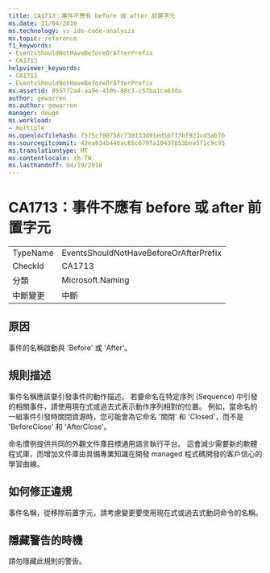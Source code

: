 ```yaml
---
title: CA1713：事件不應有 before 或 after 前置字元
ms.date: 11/04/2016
ms.technology: vs-ide-code-analysis
ms.topic: reference
f1_keywords:
- EventsShouldNotHaveBeforeOrAfterPrefix
- CA1713
helpviewer_keywords:
- CA1713
- EventsShouldNotHaveBeforeOrAfterPrefix
ms.assetid: 855772a4-aa9e-410b-88c1-c5fba1ca63da
author: gewarren
ms.author: gewarren
manager: douge
ms.workload:
- multiple
ms.openlocfilehash: f575cf00756c730133d91ed56f73bf923cd5ab76
ms.sourcegitcommit: 42ea834b446ac65c679fa1043f853bea5f1c9c95
ms.translationtype: MT
ms.contentlocale: zh-TW
ms.lasthandoff: 04/19/2018
---
```

# <a name="ca1713-events-should-not-have-before-or-after-prefix"></a>CA1713：事件不應有 before 或 after 前置字元
|||
|-|-|
|TypeName|EventsShouldNotHaveBeforeOrAfterPrefix|
|CheckId|CA1713|
|分類|Microsoft.Naming|
|中斷變更|中斷|

## <a name="cause"></a>原因
 事件的名稱啟動與 'Before' 或 'After'。

## <a name="rule-description"></a>規則描述
 事件名稱應該要引發事件的動作描述。 若要命名在特定序列 (Sequence) 中引發的相關事件，請使用現在式或過去式表示動作序列相對的位置。 例如，當命名的一組事件引發時關閉資源時，您可能會為它命名 '關閉' 和 'Closed'，而不是 'BeforeClose' 和 'AfterClose'。

 命名慣例提供共同的外觀文件庫目標通用語言執行平台。 這會減少需要新的軟體程式庫，而增加文件庫由具備專業知識在開發 managed 程式碼開發的客戶信心的學習曲線。

## <a name="how-to-fix-violations"></a>如何修正違規
 事件名稱，從移除前置字元，請考慮變更要使用現在式或過去式動詞命令的名稱。

## <a name="when-to-suppress-warnings"></a>隱藏警告的時機
 請勿隱藏此規則的警告。